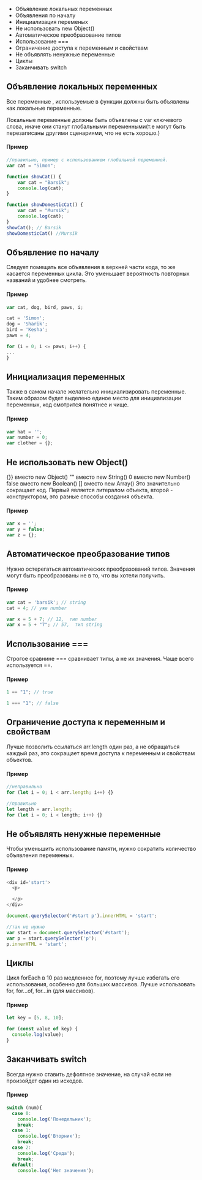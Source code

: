 + Объявление локальных переменных
+ Объявления по началу
+ Инициализация переменых
+ Не использовать new Object()
+ Автоматическое преобразование типов
+ Использование ===
+ Ограничение доступа к переменным и свойствам
+ Не объявлять ненужные переменные
+ Циклы
+ Заканчивать switch

## Объявление локальных переменных ##
Все переменные , используемые в функции должны быть объявлены как локальные переменные.

Локальные переменные должны быть объявлены с var ключевого слова, иначе они станут глобальными переменными(т.е могут быть перезаписаны другими сценариями, что не есть хорошо.)

#### Пример ####

``` js
//правильно, пример с использованием глобальной переменной.
var cat = "Simon";

function showCat() {
    var cat = "Barsik";
    console.log(cat);
}

function showDomesticCat() {
    var cat = "Mursik";
    console.log(cat);
}
showCat(); // Barsik
showDomesticCat() //Mursik
```
## Объявление по началу ##
Следует помещать все объявления в верхней части кода, то же касается переменных цикла.
Это уменьшает вероятность повторных названий и  удобнее смотреть.

#### Пример ####

``` js
var cat, dog, bird, paws, i;

cat = 'Simon';
dog = 'Sharik';
bird = 'Kesha';
paws = 4;

for (i = 0; i <= paws; i++) {
...
}
```
## Инициализация переменных ##
Также в самом начале желательно инициализировать переменные.
Таким образом будет выделено единое место для инициализации переменных, код смотрится понятнее и чище.

#### Пример ####

``` js
var hat = '';
var number = 0;
var clother = {};
```
## Не использовать new Object() ##
{}} вместо new Object()
"" вместо new String()
0 вместо new Number()
false вместо new Boolean()
[] вместо new Array()
Это значительно сокращает код. Первый является литералом объекта, второй - конструктором, это разные способы создания объекта.

#### Пример ####

``` js
var x = '';
var y = false;
var z = {};
```
## Автоматическое преобразование типов ##
Нужно остерегаться автоматических преобразований типов. Значения могут быть преобразованы не в то, что вы хотели получить.

#### Пример ####

``` js
var cat = 'barsik'; // string
cat = 4; // уже number

var x = 5 + 7; // 12,  тип number
var x = 5 + "7"; // 57,  тип string
```
## Использование === ##
Строгое сравнине === сравнивает типы, а не их значения. Чаще всего используется ==.

#### Пример ####

``` js
1 == "1"; // true

1 === "1"; // false
```
## Ограничение доступа к переменным и свойствам ##
Лучше позволить ссылаться arr.length один раз, а не обращаться каждый раз, это сокращает время доступа к переменным и свойствам объектов.

#### Пример ####

``` js
//неправильно
for (let i = 0; i < arr.length; i++) {}

//правильно
let length = arr.length;
for (let i = 0; i < length; i++) {}
```

## Не объявлять ненужные переменные ##
Чтобы уменьшить использование памяти, нужно сократить количество объявления переменных.

#### Пример ####

``` js
<div id='start'>
  <p>

  </p>
</div>

document.querySelector('#start p').innerHTML = 'start';

//так не нужно
var start = document.querySelector('#start');
var p = start.querySelector('p');
p.innerHTML = 'start';
```
## Циклы ##
Цикл forEach в 10 раз медленнее for, поэтому лучше избегать его использования, особенно для больших массивов.
Лучше использовать for, for...of, for...in (для массивов).

#### Пример ####

``` js
let key = [5, 8, 10];

for (const value of key) {
  console.log(value);
}
```
## Заканчивать switch ##
Всегда нужно ставить дефолтное значение, на случай если не произойдет один из исходов.

#### Пример ####

``` js
switch (num){
  case 0:
    console.log('Понедельник');
    break;
  case 1:
    console.log('Вторник');
    break;
  case 2:
    console.log('Среда');
    break;
  default:
    console.log('Нет значения');
```


